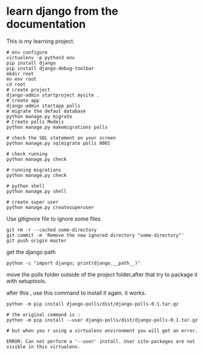 # learn django from the documentation

This is my learning project.

```
# env configure
virtualenv -p python3 env
pip install django
pip install django-debug-toolbar
mkdir root
mv env root
cd root
# create project
django-admin startproject mysite .
# create app
django-admin startapp polls
# migrate the defaut database
python manage.py migrate
# Create polls Models
python manage.py makemigrations polls

# check the SQL statement on your screen
python manage.py sqlmigrate polls 0001

# check running
python manage.py check

# running migrations
python manage.py check

# python shell
python manage.py shell

# create super user
python manage.py createsuperuser
```

Use gitignore file to ignore some files

```
git rm -r --cached some-directory
git commit -m 'Remove the now ignored directory "some-directory"'
git push origin master
```

get the django path
```
python -c "import django; print(django.__path__)"
```
move the polls folder outside of the project folder,after that try to package it with setuptools.

after this , use this command to install it again. it works.
```
python -m pip install django-polls/dist/django-polls-0.1.tar.gz

# the original command is :
python -m pip install --user django-polls/dist/django-polls-0.1.tar.gz

# but when you r using a virtualenv environment you will get an error.

ERROR: Can not perform a '--user' install. User site-packages are not visible in this virtualenv.
```
